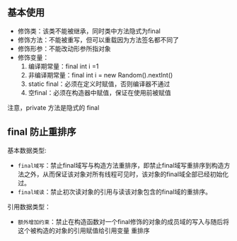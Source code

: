 

## 基本使用

- 修饰类：该类不能被继承，同时类中方法隐式为final
- 修饰方法：不能被重写，但可以重载因为方法签名都不同了
- 修饰形参：不能改动形参所指对象
- 修饰变量：
  1. 编译期常量：final int i =1
  2. 非编译期常量：final int i = new Random().nextInt()
  3. static final：必须在定义时赋值，否则编译器不通过
  4. 空final：必须在构造器中赋值，保证在使用前被赋值

注意，private 方法是隐式的 final

## final 防止重排序

基本数据类型:

- `final域写`：禁止final域写与构造方法重排序，即禁止final域写重排序到构造方法之外，从而保证该对象对所有线程可见时，该对象的final域全部已经初始化过。
- `final域读`：禁止初次读对象的引用与读该对象包含的final域的重排序。

引用数据类型：

- `额外增加约束`：禁止在构造函数对一个final修饰的对象的成员域的写入与随后将这个被构造的对象的引用赋值给引用变量 重排序